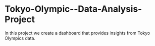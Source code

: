 # Tokyo-Olympic--Data-Analysis-Project
In this project we create a dashboard that provides insights from Tokyo Olympics data.
